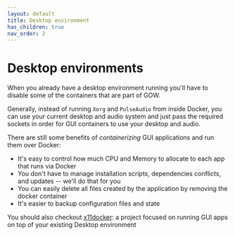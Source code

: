 ```yaml
---
layout: default
title: Desktop environment
has_children: true
nav_order: 2
---
```


# Desktop environments

When you already have a desktop environment running you'll have to disable some of the containers that are part of GOW. 

Generally, instead of running `Xorg` and `PulseAudio` from inside Docker, you can use your current desktop and audio system and just pass the required sockets in order for GUI containers to use your desktop and audio.

There are still some benefits of *containerizing* GUI applications and run them over Docker:
- It's easy to control how much CPU and Memory to allocate to each app that runs via Docker
- You don't have to manage installation scripts, dependencies conflicts, and updates -- we'll do that for you
- You can easily delete all files created by the application by removing the docker container
- It's easier to backup configuration files and state

You should also checkout [x11docker](https://github.com/mviereck/x11docker): a project focused on running GUI apps on top of your existing Desktop environment
